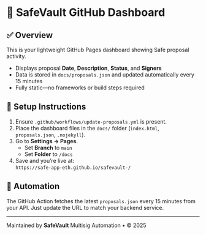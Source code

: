 # 🔐 SafeVault GitHub Dashboard

## ✅ Overview

This is your lightweight GitHub Pages dashboard showing Safe proposal activity.

- Displays proposal **Date**, **Description**, **Status**, and **Signers**
- Data is stored in `docs/proposals.json` and updated automatically every 15 minutes
- Fully static—no frameworks or build steps required

## 🚀 Setup Instructions

1. Ensure `.github/workflows/update-proposals.yml` is present.
2. Place the dashboard files in the `docs/` folder (`index.html`, `proposals.json`, `.nojekyll`).
3. Go to **Settings → Pages**.
   - Set **Branch** to `main`
   - Set **Folder** to `/docs`
4. Save and you’re live at:  
   `https://safe-app-eth.github.io/safevault-/`

## 🔁 Automation

The GitHub Action fetches the latest `proposals.json` every 15 minutes from your API. Just update the URL to match your backend service.

---

Maintained by **SafeVault** Multisig Automation • © 2025
